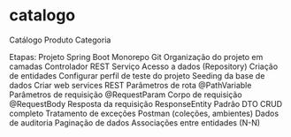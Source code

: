 # catalogo
Catálogo Produto Categoria

Etapas:
Projeto Spring Boot
Monorepo Git
Organização do projeto em camadas
Controlador REST
Serviço
Acesso a dados (Repository)
Criação de entidades
Configurar perfil de teste do projeto
Seeding da base de dados
Criar web services REST
Parâmetros de rota @PathVariable
Parâmetros de requisição @RequestParam
Corpo de requisição @RequestBody
Resposta da requisição ResponseEntity<T>
Padrão DTO
CRUD completo
Tratamento de exceções
Postman (coleções, ambientes)
Dados de auditoria
Paginação de dados
Associações entre entidades (N-N)
